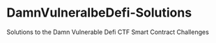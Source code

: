 # DamnVulneralbeDefi-Solutions
 Solutions to the Damn Vulnerable Defi CTF Smart Contract Challenges 
